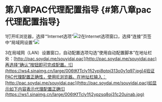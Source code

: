 # 第八章PAC代理配置指导 {#第八章pac代理配置指导}

1打开IE浏览器，选择‘“Internet选项”![](https://ws2.sinaimg.cn/large/006tKfTcly1fj2yoq0dy4j31c20p9grp.jpg)2在Internet选项窗口，选择“连接”页签中“局域网设置”![](https://ws1.sinaimg.cn/large/006tKfTcly1fj2yp6u84oj310w112te9.jpg)

3在局域网（LAN）设置窗口，自动配置选项勾选“使用自动配置脚本”在地址栏处：[http://pac.soydai.me/souyidai.pac](http://pac.soydai.me/souyidai.pac)再选择“确认”按钮即可完成配置。![](https://ws4.sinaimg.cn/large/006tKfTcly1fj2ypj8ptpj313o0y1q97.jpg)4验证PAC代理配置正确性，使用IE浏览器。在地址栏输入：[http://pac.soydai.me/souyidai.pac](http://pac.soydai.me/souyidai.pac)如显示如下内容表示代理配置正确![](https://ws1.sinaimg.cn/large/006tKfTcly1fj2ypzsq8oj31c20uinab.jpg)

